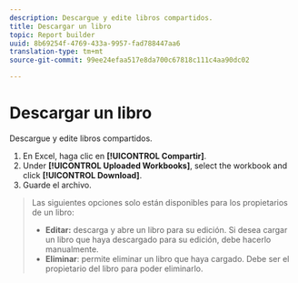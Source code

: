 ```yaml
---
description: Descargue y edite libros compartidos.
title: Descargar un libro
topic: Report builder
uuid: 8b69254f-4769-433a-9957-fad788447aa6
translation-type: tm+mt
source-git-commit: 99ee24efaa517e8da700c67818c111c4aa90dc02

---
```



# Descargar un libro

Descargue y edite libros compartidos.

1. En Excel, haga clic en **[!UICONTROL Compartir]**.
1. Under **[!UICONTROL Uploaded Workbooks]**, select the workbook and click **[!UICONTROL Download]**.
1. Guarde el archivo.
>Las siguientes opciones solo están disponibles para los propietarios de un libro:
>
>* **Editar:** descarga y abre un libro para su edición. Si desea cargar un libro que haya descargado para su edición, debe hacerlo manualmente.
>* **Eliminar**: permite eliminar un libro que haya cargado. Debe ser el propietario del libro para poder eliminarlo.
>


